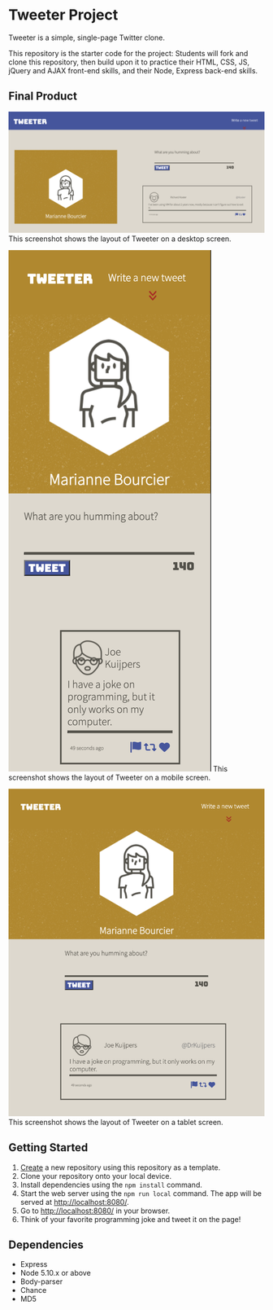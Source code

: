 # Tweeter Project

Tweeter is a simple, single-page Twitter clone.

This repository is the starter code for the project: Students will fork and clone this repository, then build upon it to practice their HTML, CSS, JS, jQuery and AJAX front-end skills, and their Node, Express back-end skills.

## Final Product
!["Desktop"](https://github.com/mariannebourcier/tweeter/blob/master/docs/desktop-view.png?raw=true) This screenshot shows the layout of Tweeter on a desktop screen. 

!["Mobile"](https://github.com/mariannebourcier/tweeter/blob/master/docs/mobile-view.png?raw=true) This screenshot shows the layout of Tweeter on a mobile screen. 

!["Tablet"](https://github.com/mariannebourcier/tweeter/blob/master/docs/tablet-view.png?raw=true) This screenshot shows the layout of Tweeter on a tablet screen.

## Getting Started

1. [Create](https://docs.github.com/en/repositories/creating-and-managing-repositories/creating-a-repository-from-a-template) a new repository using this repository as a template.
2. Clone your repository onto your local device.
3. Install dependencies using the `npm install` command.
3. Start the web server using the `npm run local` command. The app will be served at <http://localhost:8080/>.
4. Go to <http://localhost:8080/> in your browser.
5. Think of your favorite programming joke and tweet it on the page!

## Dependencies

- Express
- Node 5.10.x or above
- Body-parser
- Chance
- MD5



